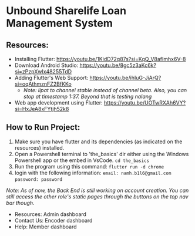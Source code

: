 # Unbound Sharelife Loan Management System

## Resources:
- Installing Flutter: https://youtu.be/1KidD72q87s?si=KqQ_V8afImhx6V-8
- Download Android Studio: https://youtu.be/8gc5z3aKc6k?si=zPzpXwIx48255TdD
- Adding Flutter's Web Support: https://youtu.be/ihIuG-JiArQ?si=oqAthmznFZ2BfKKo
    - _Note: lipat to channel stable instead of channel beta. Also, you can stop at timestamp 1:37. Beyond that is testing nalang_
- Web app development using Flutter: https://youtu.be/UOTwRXAh6VY?si=HxJeA8xFYtjh52k8

## How to Run Project:
1. Make sure you have flutter and its dependencies (as indicated on the resources) installed.
2. Open a Powershell terminal to 'the_basics' dir either using the Windows Powershell app or the embed in VsCode.
    `cd the_basics`
3. Run the program using this command:
    `flutter run -d chrome`
4. login with the following information:
    `email: namh.b1l6@gmail.com`
    `password: password`

_Note: As of now, the Back End is still working on account creation. You can still access the other role's static pages through the buttons on the top nav bar though._
- Resources: Admin dashboard
- Contact Us: Encoder dashboard
- Help: Member dashboard